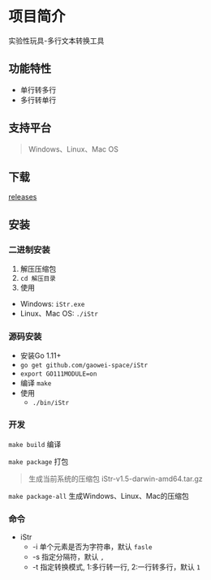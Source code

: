 # 项目简介
实验性玩具-多行文本转换工具

## 功能特性
* 单行转多行
* 多行转单行

## 支持平台
> Windows、Linux、Mac OS

## 下载
[releases](https://github.com/gaowei-space/iStr/releases)

## 安装

###  二进制安装
1. 解压压缩包  
2. `cd 解压目录`
3. 使用
  * Windows: `iStr.exe`
  * Linux、Mac OS:  `./iStr`

### 源码安装
- 安装Go 1.11+
- `go get github.com/gaowei-space/iStr`
- `export GO111MODULE=on`
- 编译 `make`
- 使用
    * `./bin/iStr`

### 开发
`make build` 编译

`make package` 打包
> 生成当前系统的压缩包 iStr-v1.5-darwin-amd64.tar.gz

`make package-all` 生成Windows、Linux、Mac的压缩包

### 命令
* iStr
    * -i 单个元素是否为字符串，默认 `fasle`
    * -s 指定分隔符，默认 `,`
    * -t 指定转换模式, 1:多行转一行, 2:一行转多行，默认 `1`
